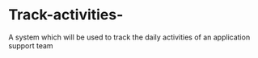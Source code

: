 # Track-activities-
A system which will be used to track the daily activities of an application support team
